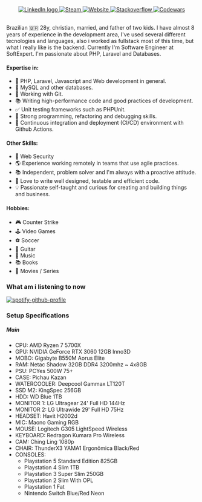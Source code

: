<div align="center">
  <a href="https://www.linkedin.com/in/wellisson-ribeiro" target="_blank">
    <img src="https://img.shields.io/badge/LinkedIn-000?style=for-the-badge&logo=linkedin&logoColor=FF5757" alt="LinkedIn logo" title="LinkedIn"/>
  </a>

  <a href="https://steamcommunity.com/id/wr07" target="_blank">
    <img src="https://img.shields.io/badge/Steam-000?style=for-the-badge&logo=Steam&logoColor=FF5757" alt="Steam" title="Steam"/>
  </a>
  
  <a href="https://www.wribeiiro.com" target="_blank">
    <img src="https://img.shields.io/badge/Personal Website-000?style=for-the-badge&logo=wordpress&logoColor=FF5757" alt="Website" title="Website"/>
  </a>

  <a href="https://stackoverflow.com/users/7039025/wribeiro" target="_blank">
    <img src="https://img.shields.io/badge/Stack_Overflow-000?style=for-the-badge&logo=stack-overflow&logoColor=FF5757" alt="Stackoverflow" title="Stackoverflow"/>
  </a>

  <a href="https://www.codewars.com/users/wribeiiro" target="_blank">
    <img src="https://img.shields.io/badge/Codewars-000?style=for-the-badge&logo=Codewars&logoColor=FF5757" alt="Codewars" title="Codewars"/>
  </a>
</div>

<br>

Brazilian 🇧🇷 28y, christian, married, and father of two kids. I have almost 8 years of experience in the development area, I've used several different tecnologies and languages, also i worked as fullstack most of this time, but what I really like is the backend. Currently I'm Software Engineer at SoftExpert. I'm passionate about PHP, Laravel and Databases.

#### Expertise in:

- 🐘 PHP, Laravel, Javascript and Web development in general.
- 🐬 MySQL and other databases.
- 🌿 Working with Git.
- 📚 Writing high-performance code and good practices of development.
- ✅ Unit testing frameworks such as PHPUnit.
- 🐛 Strong programming, refactoring and debugging skills.
- 🔁 Continuous integration and deployment (CI/CD) environment with Github Actions.

#### Other Skills:

- 🔐 Web Security
- 🌎 Experience working remotely in teams that use agile practices.
- 📚 Independent, problem solver and I'm always with a proactive attitude.
- 🐳 Love to write well designed, testable and efficient code.
- 💡 Passionate self-taught and curious for creating and building things and business.

#### Hobbies:
- 🎮 Counter Strike
- 🕹 Video Games
- ⚽ Soccer
- 🎸 Guitar
- 🎵 Music
- 📚 Books
- 🎥 Movies / Series

### What am i listening to now

[![spotify-github-profile](https://spotify-github-profile.kittinanx.com/api/view?uid=itd9eq7e1e947txikhoq350jh&cover_image=true&theme=default&show_offline=true&background_color=121212&interchange=false&bar_color=ee445e&bar_color_cover=false)](https://spotify-github-profile.kittinanx.com/api/view?uid=itd9eq7e1e947txikhoq350jh&redirect=true)

### Setup Specifications

##### Main
  - CPU: AMD Ryzen 7 5700X
  - GPU: NVIDIA GeForce RTX 3060 12GB Inno3D
  - MOBO: Gigabyte B550M Aorus Elite
  - RAM: Netac Shadow 32GB DDR4 3200mhz ~ 4x8GB
  - PSU: PCYes 500W 75+
  - CASE: Pichau Kazan
  - WATERCOOLER: Deepcool Gammax LT120T
  - SSD M2: KingSpec 256GB
  - HDD: WD Blue 1TB
  - MONITOR 1: LG Ultragear 24' Full HD 144Hz
  - MONITOR 2: LG Ultrawide 29' Full HD 75Hz
  - HEADSET: Havit H2002d
  - MIC: Maono Gaming RGB
  - MOUSE: Logitech G305 LightSpeed Wireless
  - KEYBOARD: Redragon Kumara Pro Wireless
  - CAM: Ching Ling 1080p
  - CHAIR: ThunderX3 YAMA1 Ergonômica Black/Red
  - CONSOLES:
    - Playstation 5 Standard Edition 825GB
    - Playstation 4 Slim 1TB
    - Playstation 3 Super Slim 250GB
    - Playstation 2 Slim With OPL
    - Playstation 1 Fat
    - Nintendo Switch Blue/Red Neon
